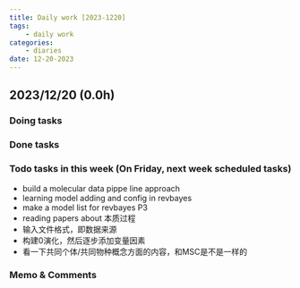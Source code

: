 ```yaml
---
title: Daily work [2023-1220]
tags:
	- daily work
categories:
	- diaries
date: 12-20-2023
---
```

## 2023/12/20 (0.0h)
### Doing tasks

### Done tasks

### Todo tasks in this week (On Friday, next week scheduled tasks)
- build a molecular data pippe line approach
- learning model adding and config in revbayes
- make a model list for revbayes P3
- reading papers about 本质过程
- 输入文件格式，即数据来源
- 构建0演化，然后逐步添加变量因素
- 看一下共同个体/共同物种概念方面的内容，和MSC是不是一样的

### Memo & Comments


